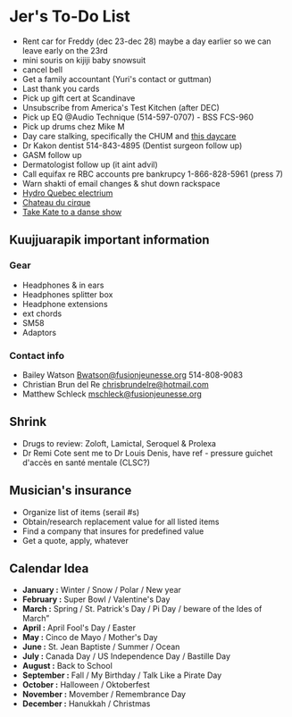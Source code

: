 # Jer's To-Do List

- Rent car for Freddy (dec 23-dec 28) maybe a day earlier so we can leave early on the 23rd
- mini souris on kijiji baby snowsuit
- cancel bell
- Get a family accountant (Yuri's contact or guttman)
- Last thank you cards
- Pick up gift cert at Scandinave
- Unsubscribe from America's Test Kitchen (after DEC)
- Pick up EQ @Audio Technique (514-597-0707) - BSS FCS-960
- Pick up drums chez Mike M
- Day care stalking, specifically the CHUM and [this daycare](https://www.facebook.com/pg/cpelavouteenchantee/about/?ref=page_internal)
- Dr Kakon dentist 514-843-4895 (Dentist surgeon follow up)
- GASM follow up
- Dermatologist follow up (it aint advil)
- Call equifax re RBC accounts pre bankrupcy 1-866-828-5961 (press 7)
- Warn shakti of email changes & shut down rackspace
- [Hydro Quebec electrium](http://www.hydroquebec.com/visit/monteregie/electrium.html)
- [Chateau du cirque](https://www.chateau-cirque.com/)
- [Take Kate to a danse show](https://www.quebecdanse.org/)

## Kuujjuarapik important information

### Gear

- Headphones & in ears
- Headphones splitter box
- Headphone extensions
- ext chords
- SM58
- Adaptors

### Contact info

- Bailey Watson
  Bwatson@fusionjeunesse.org
  514-808-9083
- Christian Brun del Re
  chrisbrundelre@hotmail.com
- Matthew Schleck
  mschleck@fusionjeunesse.org

## Shrink

- Drugs to review: Zoloft, Lamictal, Seroquel & Prolexa
- Dr Remi Cote sent me to Dr Louis Denis, have ref - pressure guichet d'accès en santé mentale (CLSC?)

## Musician's insurance

- Organize list of items (serail #s)
- Obtain/research replacement value for all listed items
- Find a company that insures for predefined value
- Get a quote, apply, whatever

## Calendar Idea

- **January :** Winter / Snow / Polar / New year
- **February :** Super Bowl / Valentine's Day
- **March :** Spring / St. Patrick's Day / Pi Day / beware of the Ides of March”
- **April :** April Fool's Day / Easter
- **May :** Cinco de Mayo / Mother's Day
- **June :** St. Jean Baptiste / Summer / Ocean
- **July :** Canada Day / US Independence Day / Bastille Day
- **August :** Back to School
- **September :** Fall / My Birthday / Talk Like a Pirate Day
- **October :** Halloween / Oktoberfest
- **November :** Movember / Remembrance Day
- **December :** Hanukkah / Christmas
